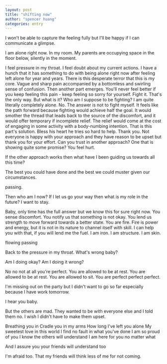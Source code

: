 ```yaml
---
layout: post
title: "shifting now"
author: "spencer huang"
categories: entry
---
```


I won't be able to capture the feeling fully but I'll be happy if I can communicate a glimpse.

I am alone right now. In my room. My parents are occupying space in the floor below, silently in the moment.

I feel pressure in my throat. I feel doubt about my current actions. I have a hunch that it has something to do with being alone right now after feeling left alone for year and years. There is this desperate terror that this is my core. Vague and sharp pain accompanied by a bottomless and swirling sense of confusion. Then another part emerges. You'll never feel better if you keep feeling this pain - keep feeling so sorry for yourself. Fight it. That's the only way. But what is it? Who am I suppose to be fighting? I am quite literally completely alone. No. The answer is not to fight myself. It feels like the path forward because fighting would achieve half the goal. It would smother the thread that leads back to the source of the discomfort, and it would offer temporary if incomplete relief. The relief would come at the cost of engaging in some activity with a body-numbing intention. That is this part's solution. Bless his heart he tries so hard to help. Thank you. Not everyone is happy with your approach and they have reason to be upset but thank you for your effort. Can you trust in another approach? One that is showing quite some promise? You feel hurt. 

If the other approach works then what have I been guiding us towards all this time?

The best you could have done and the best we could muster given our circumstances. 

passing.

Then who am I now? If I let us go your way then what is my role in the future? I want to stay. 

Baby, only time has the full answer but we know this for sure right now. You sense discomfort. You notify us that something is not okay. You lend us strength to move forward towards a better state. You are fire. Fire is power and energy, but it is not in its nature to channel itself with skill. I can help you with that, if you will lend me the fuel. I am iron. I am structure. I am skin. 

flowing passing

Back to the pressure in my throat. What's wrong baby?

Am I doing okay? Am I doing it wrong?

No no not at all you're perfect. You are allowed to be at rest. You are allowed to be at rest. You are allowed to sit. You are perfect perfect perfect. 

I'm missing out on the party but I didn't want to go so far especially because I have work tomorrow. 

I hear you baby.

But the others are mad. They wanted to be with everyone else and I told them no. I wish I didn't have to make them upset. 

Breathing you in 
Cradle you in my arms
How long I've left you alone
My sweetest love in this world
I find no fault in what you've done
I am so proud of you
I know the others will understand
I am here for you no matter what

And I assure you your friends will understand too

I'm afraid too. That my friends will think less of me for not coming.